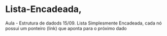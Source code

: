 # Lista-Encadeada,

Aula - Estrutura de dadods 15/09. 
Lista Simplesmente Encadeada, cada nó possui um ponteiro (link) que aponta para o próximo dado 
